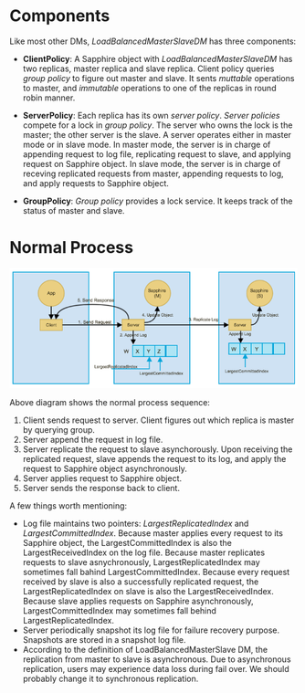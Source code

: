 # Components
Like most other DMs, *LoadBalancedMasterSlaveDM* has three components:

* **ClientPolicy**: A Sapphire object with *LoadBalancedMasterSlaveDM* has two replicas, master replica and slave replica. Client policy queries *group policy* to figure out master and slave. It sents *muttable* operations to master, and *immutable* operations to one of the replicas in round robin manner.

* **ServerPolicy**: Each replica has its own *server policy*. *Server policies* compete for a lock in *group policy*. The server who owns the lock is the master; the other server is the slave. A server operates either in master mode or in slave mode. In master mode, the server is in charge of appending request to log file, replicating request to slave, and applying request on Sapphire object. In slave mode, the server is in charge of receving replicated requests from master, appending requests to log, and apply requests to Sapphire object. 

* **GroupPolicy**: *Group policy* provides a lock service. It keeps track of the status of master and slave.
# Normal Process
![MasterSlaveDM](../images/MasterSlaveDiagram.png)

Above diagram shows the normal process sequence:

1. Client sends request to server. Client figures out which replica is master by querying group.
2. Server append the request in log file.
3. Server replicate the request to slave asynchorously. Upon receiving the replicated request, slave appends the request to its log, and apply the request to Sapphire object asynchronously.
4. Server applies request to Sapphire object.
5. Server sends the response back to client.

A few things worth mentioning:

* Log file maintains two pointers: *LargestReplicatedIndex* and *LargestCommittedIndex*. Because master applies every request to its Sapphire object, the LargestCommittedIndex is also the LargestReceivedIndex on the log file. Because master replicates requests to slave asnychronously, LargestReplicatedIndex may sometimes fall bahind LargestCommittedIndex. Because every request received by slave is also a successfully replicated request, the LargestReplicatedIndex on slave is also the LargestReceivedIndex. Because slave applies requests on Sapphire asynchronously, LargestCommittedIndex may sometimes fall behind LargestReplicatedIndex. 
* Server periodically snapshot its log file for failure recovery purpose. Snapshots are stored in a snapshot log file.
* According to the definition of LoadBalancedMasterSlave DM, the replication from master to slave is asynchronous. Due to asynchronous replication, users may experience data loss during fail over. We should probably change it to synchronous replication.
